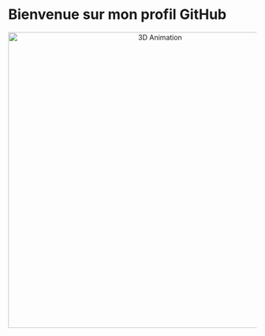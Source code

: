 # Bienvenue sur mon profil GitHub

<p align="center">
  <img src="https://github.com/fabioramefiarison/fabioramefiarison/raw/main/assets/3d-animation.gif" alt="3D Animation" width="600"/>
</p>
